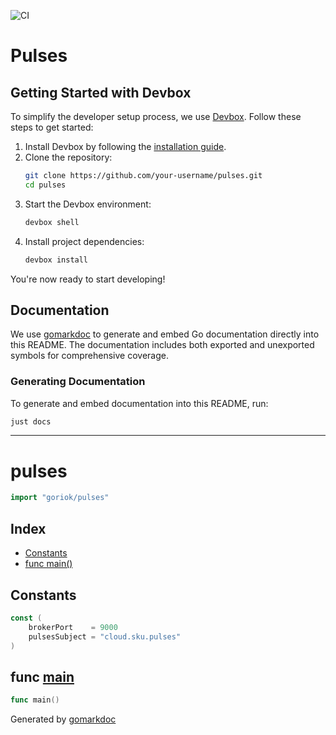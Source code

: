 ![CI](https://github.com/goriok/pulses/actions/workflows/build.yml/badge.svg)

# Pulses

## Getting Started with Devbox

To simplify the developer setup process, we use [Devbox](https://www.jetpack.io/devbox/). Follow these steps to get started:

1. Install Devbox by following the [installation guide](https://www.jetpack.io/devbox/docs/install/).
2. Clone the repository:
   ```bash
   git clone https://github.com/your-username/pulses.git
   cd pulses
   ```
3. Start the Devbox environment:
   ```bash
   devbox shell
   ```
4. Install project dependencies:
   ```bash
   devbox install
   ```

You're now ready to start developing!

## Documentation

We use [gomarkdoc](https://github.com/princjef/gomarkdoc) to generate and embed Go documentation directly into this README. The documentation includes both exported and unexported symbols for comprehensive coverage.

### Generating Documentation

To generate and embed documentation into this README, run:

```bash
just docs
```

---

<!-- gomarkdoc:embed:start -->

<!-- Code generated by gomarkdoc. DO NOT EDIT -->

# pulses

```go
import "goriok/pulses"
```

## Index

- [Constants](<#constants>)
- [func main\(\)](<#main>)


## Constants

<a name="brokerPort"></a>

```go
const (
    brokerPort    = 9000
    pulsesSubject = "cloud.sku.pulses"
)
```

<a name="main"></a>
## func [main](<https://github.com/goriok/pulses/blob/main/main.go#L17>)

```go
func main()
```



Generated by [gomarkdoc](<https://github.com/princjef/gomarkdoc>)


<!-- gomarkdoc:embed:end -->
